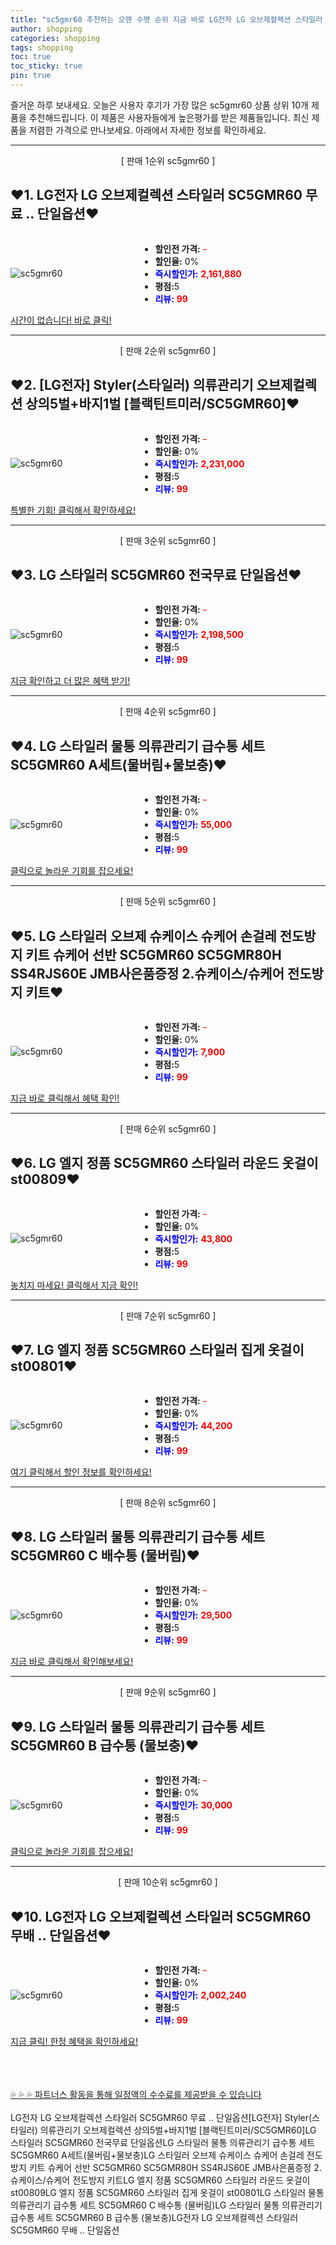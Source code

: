 ```yaml
---
title: "sc5gmr60 추천하는 오랜 수명 순위 지금 바로 LG전자 LG 오브제컬렉션 스타일러 SC5GMR60"
author: shopping
categories: shopping
tags: shopping
toc: true
toc_sticky: true
pin: true
---
```

즐거운 하루 보내세요. 오늘은 사용자 후기가 가장 많은 sc5gmr60 상품 상위 10개 제품을 추천해드립니다. 이 제품은 사용자들에게 높은평가를 받은 제품들입니다. 최신 제품을 저렴한 가격으로 만나보세요. 아래에서 자세한 정보를 확인하세요.

---
<p class="toplist" style="margin: 0 auto; display: block; width: fit-content;">[ 판매 1순위 sc5gmr60 ]</p>

<h2><strong>❤️1. LG전자 LG 오브제컬렉션 스타일러 SC5GMR60 무료 .. 단일옵션❤️</strong></h2>

<div style="display: flex; align-items: center;">
    <div style="flex: 0.4;">
        <img src="https://thumbnail10.coupangcdn.com/thumbnails/remote/230x230ex/image/vendor_inventory/25f4/5e54347c0f51a673eb1c45150093a463e0009016b51901f0b3cc1787d643.jpg" alt="sc5gmr60" style="max-width: 100%;">
    </div>
    <div style="flex: 0.6; margin-left: 10px;">
        <ul>
            <li><strong>할인전 가격:</strong> <del style="color: red;">-</del></li>
            <li><strong>할인율:</strong> 0%</li>
            <li><span style='color:blue'><strong>즉시할인가:</strong></span> <span style='color:red'><strong>2,161,880</strong></span></li>
            <li><strong>평점:</strong>5</li>
            <li><span style='color:blue'><strong>리뷰:</strong></span> <span style='color:red'><strong>99</strong></span></li>
        </ul>
    </div>
</div>
<div class="center">
    <a href="https://William4Davisa.github.io?lptag=AF9450613&subid=githubio&pageKey=7900572252&traceid=V0-153&itemId=21650121730&vendorItemId=88700815748" class="myButton">
        시간이 없습니다! 바로 클릭!
    </a>
</div>


---
<p class="toplist" style="margin: 0 auto; display: block; width: fit-content;">[ 판매 2순위 sc5gmr60 ]</p>

<h2><strong>❤️2. [LG전자] Styler(스타일러) 의류관리기 오브제컬렉션 상의5벌+바지1벌 [블랙틴트미러/SC5GMR60]❤️</strong></h2>

<div style="display: flex; align-items: center;">
    <div style="flex: 0.4;">
        <img src="https://thumbnail9.coupangcdn.com/thumbnails/remote/230x230ex/image/vendor_inventory/b73e/50c032562415e5fbca03f85438850ece63c45e3c38372cde70256d50a855.jpg" alt="sc5gmr60" style="max-width: 100%;">
    </div>
    <div style="flex: 0.6; margin-left: 10px;">
        <ul>
            <li><strong>할인전 가격:</strong> <del style="color: red;">-</del></li>
            <li><strong>할인율:</strong> 0%</li>
            <li><span style='color:blue'><strong>즉시할인가:</strong></span> <span style='color:red'><strong>2,231,000</strong></span></li>
            <li><strong>평점:</strong>5</li>
            <li><span style='color:blue'><strong>리뷰:</strong></span> <span style='color:red'><strong>99</strong></span></li>
        </ul>
    </div>
</div>
<div class="center">
    <a href="https://William4Davisa.github.io?lptag=AF9450613&subid=githubio&pageKey=8250089675&traceid=V0-153&itemId=23750050381&vendorItemId=90774577901" class="myButton">
        특별한 기회! 클릭해서 확인하세요!
    </a>
</div>


---
<p class="toplist" style="margin: 0 auto; display: block; width: fit-content;">[ 판매 3순위 sc5gmr60 ]</p>

<h2><strong>❤️3. LG 스타일러 SC5GMR60 전국무료 단일옵션❤️</strong></h2>

<div style="display: flex; align-items: center;">
    <div style="flex: 0.4;">
        <img src="https://thumbnail6.coupangcdn.com/thumbnails/remote/230x230ex/image/vendor_inventory/3d53/8cace91014282aab7ec44b1d1c512ee56fddc5a620b594ee732be27b7b89.jpg" alt="sc5gmr60" style="max-width: 100%;">
    </div>
    <div style="flex: 0.6; margin-left: 10px;">
        <ul>
            <li><strong>할인전 가격:</strong> <del style="color: red;">-</del></li>
            <li><strong>할인율:</strong> 0%</li>
            <li><span style='color:blue'><strong>즉시할인가:</strong></span> <span style='color:red'><strong>2,198,500</strong></span></li>
            <li><strong>평점:</strong>5</li>
            <li><span style='color:blue'><strong>리뷰:</strong></span> <span style='color:red'><strong>99</strong></span></li>
        </ul>
    </div>
</div>
<div class="center">
    <a href="https://William4Davisa.github.io?lptag=AF9450613&subid=githubio&pageKey=7829819716&traceid=V0-153&itemId=21292865001&vendorItemId=88482092809" class="myButton">
        지금 확인하고 더 많은 혜택 받기!
    </a>
</div>


---
<p class="toplist" style="margin: 0 auto; display: block; width: fit-content;">[ 판매 4순위 sc5gmr60 ]</p>

<h2><strong>❤️4. LG 스타일러 물통 의류관리기 급수통 세트 SC5GMR60 A세트(물버림+물보충)❤️</strong></h2>

<div style="display: flex; align-items: center;">
    <div style="flex: 0.4;">
        <img src="https://thumbnail10.coupangcdn.com/thumbnails/remote/230x230ex/image/vendor_inventory/9916/04a4c73787bcdec4e4bddae6e8bdff5b7a0526c02a44f1d1ed0156c41aee.jpg" alt="sc5gmr60" style="max-width: 100%;">
    </div>
    <div style="flex: 0.6; margin-left: 10px;">
        <ul>
            <li><strong>할인전 가격:</strong> <del style="color: red;">-</del></li>
            <li><strong>할인율:</strong> 0%</li>
            <li><span style='color:blue'><strong>즉시할인가:</strong></span> <span style='color:red'><strong>55,000</strong></span></li>
            <li><strong>평점:</strong>5</li>
            <li><span style='color:blue'><strong>리뷰:</strong></span> <span style='color:red'><strong>99</strong></span></li>
        </ul>
    </div>
</div>
<div class="center">
    <a href="https://William4Davisa.github.io?lptag=AF9450613&subid=githubio&pageKey=7885104223&traceid=V0-153&itemId=21573015567&vendorItemId=88624737807" class="myButton">
        클릭으로 놀라운 기회를 잡으세요!
    </a>
</div>


---
<p class="toplist" style="margin: 0 auto; display: block; width: fit-content;">[ 판매 5순위 sc5gmr60 ]</p>

<h2><strong>❤️5. LG 스타일러 오브제 슈케이스 슈케어 손걸레 전도방지 키트 슈케어 선반 SC5GMR60 SC5GMR80H SS4RJS60E JMB사은품증정 2.슈케이스/슈케어 전도방지 키트❤️</strong></h2>

<div style="display: flex; align-items: center;">
    <div style="flex: 0.4;">
        <img src="https://thumbnail10.coupangcdn.com/thumbnails/remote/230x230ex/image/vendor_inventory/b863/4f3a62d37afc9c8ab8c80bd3271e84cf73e0215c651e35393ae77d42e913.jpg" alt="sc5gmr60" style="max-width: 100%;">
    </div>
    <div style="flex: 0.6; margin-left: 10px;">
        <ul>
            <li><strong>할인전 가격:</strong> <del style="color: red;">-</del></li>
            <li><strong>할인율:</strong> 0%</li>
            <li><span style='color:blue'><strong>즉시할인가:</strong></span> <span style='color:red'><strong>7,900</strong></span></li>
            <li><strong>평점:</strong>5</li>
            <li><span style='color:blue'><strong>리뷰:</strong></span> <span style='color:red'><strong>99</strong></span></li>
        </ul>
    </div>
</div>
<div class="center">
    <a href="https://William4Davisa.github.io?lptag=AF9450613&subid=githubio&pageKey=8222359294&traceid=V0-153&itemId=23637984135&vendorItemId=90663433288" class="myButton">
        지금 바로 클릭해서 혜택 확인!
    </a>
</div>


---
<p class="toplist" style="margin: 0 auto; display: block; width: fit-content;">[ 판매 6순위 sc5gmr60 ]</p>

<h2><strong>❤️6. LG 엘지 정품 SC5GMR60 스타일러 라운드 옷걸이 st00809❤️</strong></h2>

<div style="display: flex; align-items: center;">
    <div style="flex: 0.4;">
        <img src="https://thumbnail10.coupangcdn.com/thumbnails/remote/230x230ex/image/vendor_inventory/affb/d54cb0460adaa623074eec2da2e5615d1debcddf15920a885b8689ac9127.jpg" alt="sc5gmr60" style="max-width: 100%;">
    </div>
    <div style="flex: 0.6; margin-left: 10px;">
        <ul>
            <li><strong>할인전 가격:</strong> <del style="color: red;">-</del></li>
            <li><strong>할인율:</strong> 0%</li>
            <li><span style='color:blue'><strong>즉시할인가:</strong></span> <span style='color:red'><strong>43,800</strong></span></li>
            <li><strong>평점:</strong>5</li>
            <li><span style='color:blue'><strong>리뷰:</strong></span> <span style='color:red'><strong>99</strong></span></li>
        </ul>
    </div>
</div>
<div class="center">
    <a href="https://William4Davisa.github.io?lptag=AF9450613&subid=githubio&pageKey=8220396579&traceid=V0-153&itemId=23625466902&vendorItemId=90650995930" class="myButton">
        놓치지 마세요! 클릭해서 지금 확인!
    </a>
</div>


---
<p class="toplist" style="margin: 0 auto; display: block; width: fit-content;">[ 판매 7순위 sc5gmr60 ]</p>

<h2><strong>❤️7. LG 엘지 정품 SC5GMR60 스타일러 집게 옷걸이 st00801❤️</strong></h2>

<div style="display: flex; align-items: center;">
    <div style="flex: 0.4;">
        <img src="https://thumbnail7.coupangcdn.com/thumbnails/remote/230x230ex/image/vendor_inventory/f9bc/9bb18580ab264fb7addfc602e9d1c68719f9c0bc7385e0e0a084f08197f6.jpg" alt="sc5gmr60" style="max-width: 100%;">
    </div>
    <div style="flex: 0.6; margin-left: 10px;">
        <ul>
            <li><strong>할인전 가격:</strong> <del style="color: red;">-</del></li>
            <li><strong>할인율:</strong> 0%</li>
            <li><span style='color:blue'><strong>즉시할인가:</strong></span> <span style='color:red'><strong>44,200</strong></span></li>
            <li><strong>평점:</strong>5</li>
            <li><span style='color:blue'><strong>리뷰:</strong></span> <span style='color:red'><strong>99</strong></span></li>
        </ul>
    </div>
</div>
<div class="center">
    <a href="https://William4Davisa.github.io?lptag=AF9450613&subid=githubio&pageKey=8220399919&traceid=V0-153&itemId=23625479045&vendorItemId=90651007774" class="myButton">
        여기 클릭해서 할인 정보를 확인하세요!
    </a>
</div>


---
<p class="toplist" style="margin: 0 auto; display: block; width: fit-content;">[ 판매 8순위 sc5gmr60 ]</p>

<h2><strong>❤️8. LG 스타일러 물통 의류관리기 급수통 세트 SC5GMR60 C 배수통 (물버림)❤️</strong></h2>

<div style="display: flex; align-items: center;">
    <div style="flex: 0.4;">
        <img src="https://thumbnail7.coupangcdn.com/thumbnails/remote/230x230ex/image/vendor_inventory/2c06/5f1dddedde1fba8a1bf588041a44649dbf8b5bc9b5fcdfb5bdac863adcf0.jpg" alt="sc5gmr60" style="max-width: 100%;">
    </div>
    <div style="flex: 0.6; margin-left: 10px;">
        <ul>
            <li><strong>할인전 가격:</strong> <del style="color: red;">-</del></li>
            <li><strong>할인율:</strong> 0%</li>
            <li><span style='color:blue'><strong>즉시할인가:</strong></span> <span style='color:red'><strong>29,500</strong></span></li>
            <li><strong>평점:</strong>5</li>
            <li><span style='color:blue'><strong>리뷰:</strong></span> <span style='color:red'><strong>99</strong></span></li>
        </ul>
    </div>
</div>
<div class="center">
    <a href="https://William4Davisa.github.io?lptag=AF9450613&subid=githubio&pageKey=7885104223&traceid=V0-153&itemId=21573015568&vendorItemId=88624737823" class="myButton">
        지금 바로 클릭해서 확인해보세요!
    </a>
</div>


---
<p class="toplist" style="margin: 0 auto; display: block; width: fit-content;">[ 판매 9순위 sc5gmr60 ]</p>

<h2><strong>❤️9. LG 스타일러 물통 의류관리기 급수통 세트 SC5GMR60 B 급수통 (물보충)❤️</strong></h2>

<div style="display: flex; align-items: center;">
    <div style="flex: 0.4;">
        <img src="https://thumbnail9.coupangcdn.com/thumbnails/remote/230x230ex/image/vendor_inventory/5a13/db8ff4879c6b0a0d300c6f7a2cd9311f61cc76eac3e0582c4eb00974e37a.jpg" alt="sc5gmr60" style="max-width: 100%;">
    </div>
    <div style="flex: 0.6; margin-left: 10px;">
        <ul>
            <li><strong>할인전 가격:</strong> <del style="color: red;">-</del></li>
            <li><strong>할인율:</strong> 0%</li>
            <li><span style='color:blue'><strong>즉시할인가:</strong></span> <span style='color:red'><strong>30,000</strong></span></li>
            <li><strong>평점:</strong>5</li>
            <li><span style='color:blue'><strong>리뷰:</strong></span> <span style='color:red'><strong>99</strong></span></li>
        </ul>
    </div>
</div>
<div class="center">
    <a href="https://William4Davisa.github.io?lptag=AF9450613&subid=githubio&pageKey=7885104223&traceid=V0-153&itemId=21573015569&vendorItemId=88624737838" class="myButton">
        클릭으로 놀라운 기회를 잡으세요!
    </a>
</div>


---
<p class="toplist" style="margin: 0 auto; display: block; width: fit-content;">[ 판매 10순위 sc5gmr60 ]</p>

<h2><strong>❤️10. LG전자 LG 오브제컬렉션 스타일러 SC5GMR60 무배 .. 단일옵션❤️</strong></h2>

<div style="display: flex; align-items: center;">
    <div style="flex: 0.4;">
        <img src="https://thumbnail7.coupangcdn.com/thumbnails/remote/230x230ex/image/vendor_inventory/0ec7/0d47ffa45292e8b36c371314faa8d940bf851df978b2832fe607a54d5905.PNG" alt="sc5gmr60" style="max-width: 100%;">
    </div>
    <div style="flex: 0.6; margin-left: 10px;">
        <ul>
            <li><strong>할인전 가격:</strong> <del style="color: red;">-</del></li>
            <li><strong>할인율:</strong> 0%</li>
            <li><span style='color:blue'><strong>즉시할인가:</strong></span> <span style='color:red'><strong>2,002,240</strong></span></li>
            <li><strong>평점:</strong>5</li>
            <li><span style='color:blue'><strong>리뷰:</strong></span> <span style='color:red'><strong>99</strong></span></li>
        </ul>
    </div>
</div>
<div class="center">
    <a href="https://William4Davisa.github.io?lptag=AF9450613&subid=githubio&pageKey=7900572378&traceid=V0-153&itemId=21650122460&vendorItemId=88750927733" class="myButton">
        지금 클릭! 한정 혜택을 확인하세요!
    </a>
</div>

<br><br><br>[💦 💦 💦 파트너스 활동을 통해 일정액의 수수료를 제공받을 수 있습니다](https://link.coupang.com/a/bcpT2c)<br><br>LG전자 LG 오브제컬렉션 스타일러 SC5GMR60 무료 .. 단일옵션[LG전자] Styler(스타일러) 의류관리기 오브제컬렉션 상의5벌+바지1벌 [블랙틴트미러/SC5GMR60]LG 스타일러 SC5GMR60 전국무료 단일옵션LG 스타일러 물통 의류관리기 급수통 세트 SC5GMR60 A세트(물버림+물보충)LG 스타일러 오브제 슈케이스 슈케어 손걸레 전도방지 키트 슈케어 선반 SC5GMR60 SC5GMR80H SS4RJS60E JMB사은품증정 2.슈케이스/슈케어 전도방지 키트LG 엘지 정품 SC5GMR60 스타일러 라운드 옷걸이 st00809LG 엘지 정품 SC5GMR60 스타일러 집게 옷걸이 st00801LG 스타일러 물통 의류관리기 급수통 세트 SC5GMR60 C 배수통 (물버림)LG 스타일러 물통 의류관리기 급수통 세트 SC5GMR60 B 급수통 (물보충)LG전자 LG 오브제컬렉션 스타일러 SC5GMR60 무배 .. 단일옵션